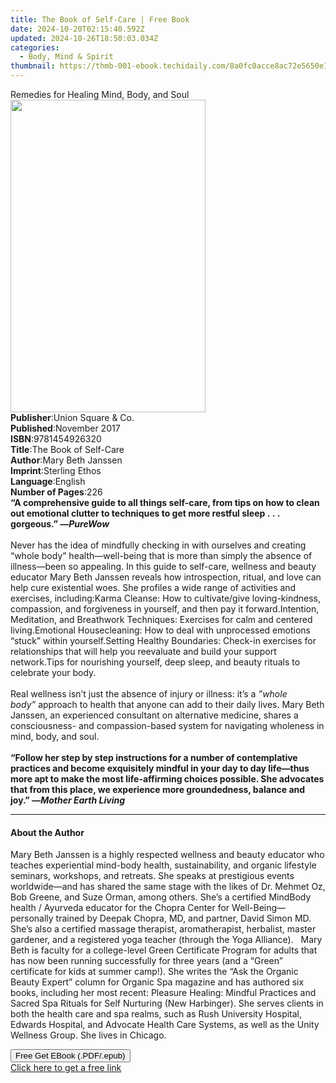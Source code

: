 ```yaml
---
title: The Book of Self-Care | Free Book
date: 2024-10-20T02:15:40.592Z
updated: 2024-10-26T18:50:03.034Z
categories:
  - Body, Mind & Spirit
thumbnail: https://thmb-001-ebook.techidaily.com/8a0fc0acce8ac72e5650e17a120368bfecc565a4be59c4d096a94eeeecf74728.jpg
---
```

<main id="book-container">
  <div class="flex flex-col">
    <div class="book-brief flex-1 py-6 px-4 sm:p-6 md:py-10 md:px-8">
      <!-- brief-->
      <div class="book-brief-main">
        Remedies for Healing Mind, Body, and Soul
      </div>
    </div>
    <div
      class="book-meta-info flex-1 grid gap-4 col-start-1 col-end-3 row-start-1 sm:mb-6 sm:grid-cols-4 lg:gap-6 lg:col-start-2 lg:row-end-6 lg:row-span-6 lg:mb-0"
    >
      <div
        class="book-meta-info-left place-content-center mt-4 p-4 text-sm leading-6 col-start-2 col-span-2 dark:text-slate-400"
      >
        <img
          class="w-full h-500 object-cover rounded-lg sm:h-255 sm:col-span-2 lg:col-span-full"
          src="https://img-001-ebook.techidaily.com/5c63ceff41c5560a2f79034c722680f5028f2533a41598fc776329ebc68f28bf.jpg"
          alt=""
          width="312"
          height="500"
        />
      </div>
      <div
        class="book-meta-info-right mt-2 col-start-1 row-start-2 col-span-3 self-center"
      >
        <!-- meta data  -->
        <div class="flex flex-col px-4 md:px-8">
          <div class="flex-1">
            <strong>Publisher</strong>:<span class="px-2"
              >Union Square &amp; Co.</span
            >
          </div>
          <div class="flex-1">
            <strong>Published</strong>:<span class="px-2">November 2017</span>
          </div>
          <div class="flex-1">
            <strong>ISBN</strong>:<span class="px-2">9781454926320</span>
          </div>
          <div class="flex-1">
            <strong>Title</strong>:<span class="px-2"
              >The Book of Self-Care</span
            >
          </div>
          <div class="flex-1">
            <strong>Author</strong>:<span class="px-2">Mary Beth Janssen</span>
          </div>
          <div class="flex-1">
            <strong>Imprint</strong>:<span class="px-2">Sterling Ethos</span>
          </div>
          <div class="flex-1">
            <strong>Language</strong>:<span class="px-2">English</span>
          </div>
          <div class="flex-1">
            <strong>Number of Pages</strong>:<span class="px-2">226</span>
          </div>
        </div>
      </div>
    </div>
    <div class="book-description flex-1 py-6 px-4 sm:p-6 md:py-10 md:px-8">
      <div class="book-description-main">
        <div accordion-content="" id="description">
          <b
            >“A comprehensive guide to all things self-care, from tips on how to
            clean out emotional clutter to techniques to get more restful
            sleep&nbsp;.&nbsp;.&nbsp;. gorgeous.” —<i>PureWow</i></b
          ><br /><br />Never has the idea of mindfully checking in with
          ourselves and creating “whole body” health—well-being that is more
          than simply the absence of illness—been so appealing. In this guide to
          self-care, wellness and beauty educator Mary Beth Janssen reveals how
          introspection, ritual, and love can help cure existential woes. She
          profiles a wide range of activities and exercises, including:Karma
          Cleanse: How to cultivate/give loving-kindness, compassion, and
          forgiveness in yourself, and then pay it forward.Intention,
          Meditation, and Breathwork Techniques: Exercises for calm and centered
          living.Emotional Housecleaning: How to deal with unprocessed emotions
          “stuck” within yourself.Setting Healthy Boundaries: Check-in exercises
          for relationships that will help you reevaluate and build your support
          network.Tips for nourishing yourself, deep sleep, and beauty rituals
          to celebrate your body.<br /><br />Real wellness isn’t just the
          absence of injury or illness: it’s a&nbsp;<i>”whole body”</i
          >&nbsp;approach to health that anyone can add to their daily lives.
          Mary Beth Janssen, an experienced consultant on alternative medicine,
          shares a consciousness- and compassion-based system for navigating
          wholeness in mind, body, and soul.<br /><br /><b
            >“Follow her step by step instructions for a number of contemplative
            practices and become exquisitely mindful in your day to day
            life—thus more apt to make the most life-affirming choices possible.
            She advocates that from this place, we experience more groundedness,
            balance and joy.” —<i>Mother Earth Living</i></b
          >
        </div>
        <div class="accordion-fader"></div>
      </div>
    </div>
    <div class="book-excerpts flex-1 py-6 px-4 sm:p-6 md:py-10 md:px-8">
      <!-- excerpts-->
      <div class="book-excerpts-main">
        <hr />
        <h4 class="placeholder placeholder-heading">
          <span>About the Author</span>
        </h4>
        <p>
          Mary Beth Janssen is a highly respected wellness and beauty educator
          who teaches experiential mind-body health, sustainability, and organic
          lifestyle seminars, workshops, and retreats. She speaks at prestigious
          events worldwide—and has shared the same stage with the likes of Dr.
          Mehmet Oz, Bob Greene, and Suze Orman, among others. She’s a certified
          MindBody health / Ayurveda educator for the Chopra Center for
          Well-Being—personally trained by Deepak Chopra, MD, and partner, David
          Simon MD. She’s also a certified massage therapist, aromatherapist,
          herbalist, master gardener, and a registered yoga teacher (through the
          Yoga Alliance). &nbsp; Mary Beth is faculty for a college-level Green
          Certificate Program for adults that has now been running successfully
          for three years (and a “Green” certificate for kids at summer camp!).
          She writes the “Ask the Organic Beauty Expert” column for Organic Spa
          magazine and has authored six books, including her most recent:
          Pleasure Healing: Mindful Practices and Sacred Spa Rituals for Self
          Nurturing (New Harbinger). She serves clients in both the health care
          and spa realms, such as Rush University Hospital, Edwards Hospital,
          and Advocate Health Care Systems, as well as the Unity Wellness Group.
          She lives in Chicago.
        </p>
      </div>
    </div>
    <div
      class="book-about-author flex-1 py-6 px-4 sm:p-6 md:py-10 md:px-8"
    ></div>
    <div class="book-free-get flex-1 py-6 px-4 sm:p-6 md:py-10 md:px-8">
      <button
        id="btn-free-get"
        class="bg-blue-500 hover:bg-blue-700 text-white font-bold py-2 px-4 rounded"
      >
        Free Get EBook (.PDF/.epub)
      </button>
      <div id="countdown-display" class="px-2 text-lg mt-2"></div>
      <a
        id="free-link"
        class="hidden bg-blue-500 hover:bg-blue-700 text-white font-bold py-2 px-4 rounded"
        href="https://www.ebooks.com/en-us/book/210711726/the-book-of-self-care/mary-beth-janssen/"
        target="_blank"
        >Click here to get a free link</a
      >
    </div>
    <script>
      let countdownTime = 0;
      let countdownInterval = null;
      document
        .getElementById('btn-free-get')
        .addEventListener('click', startCountdown);
      function startCountdown() {
        countdownTime = new Date().getTime() + 60000 * 3;
        countdownInterval = setInterval(updateCountdown, 1000);
        document.getElementById('btn-free-get').disabled = true;
        document
          .getElementById('btn-free-get')
          .classList.add('bg-gray-500', 'cursor-not-allowed');
      }
      function updateCountdown() {
        let currentTime = new Date().getTime();
        let timeLeft = countdownTime - currentTime;
        let secondsLeft = Math.floor(timeLeft / 1000);
        document.getElementById('countdown-display').innerHTML =
          `Remaining time: ${secondsLeft} seconds.`;
        if (secondsLeft <= 0) {
          clearInterval(countdownInterval);
          document.getElementById('btn-free-get').classList.add('hidden');
          document.getElementById('free-link').classList.remove('hidden');
          document.getElementById('countdown-display').innerHTML = '';
        }
      }
    </script>
  </div>
</main>

<ins class="adsbygoogle"
      style="display:block"
      data-ad-client="ca-pub-7571918770474297"
      data-ad-slot="8358498916"
      data-ad-format="auto"
      data-full-width-responsive="true"></ins>
    